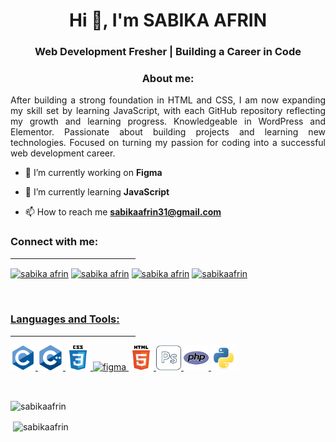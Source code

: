 <h1 align="center">Hi 👋, I'm SABIKA AFRIN</h1>
<h3 align="center">Web Development Fresher | Building a Career in Code</h3>
<h3 align="center">About me:</h3>
<p align="justify">
After building a strong foundation in HTML and CSS, I am now expanding my skill set by learning JavaScript, with each GitHub repository reflecting my growth and learning progress. Knowledgeable in WordPress and Elementor. Passionate about building projects and learning new technologies. Focused on turning my passion for coding into a successful web development career.</p>


  
 - 🔭 I’m currently working on **Figma**
  
 - 🌱 I’m currently learning **JavaScript**
 
 - 📫 How to reach me **sabikaafrin31@gmail.com**

<div>
  
<h3>Connect with me:</h3>
<hr width="200px">
<p>
<a href="https://www.linkedin.com/in/sabika-afrin-702988318/overlay/about-this-profile/?lipi=urn%3Ali%3Apage%3Ad_flagship3_profile_view_base%3B%2Fec15YCBSACJhofYinPVlw%3D%3D" target="blank"><img align="center" src="https://raw.githubusercontent.com/rahuldkjain/github-profile-readme-generator/master/src/images/icons/Social/linked-in-alt.svg" alt="sabika afrin" height="30" width="40" /></a>
<a href="https://m.me/sabika.afrin.10" target="blank"><img align="center" src="https://raw.githubusercontent.com/rahuldkjain/github-profile-readme-generator/master/src/images/icons/Social/facebook.svg" alt="sabika afrin" height="30" width="40" /></a>
<a href="https://leetcode.com/u/STyc5ID6Lc/#:~:text=Premium-,Sabika%20Afrin,-STyc5ID6Lc" target="blank"><img align="center" src="https://raw.githubusercontent.com/rahuldkjain/github-profile-readme-generator/master/src/images/icons/Social/leet-code.svg" alt="sabika afrin" height="30" width="40" /></a>
<a href="https://discord.gg/sabikaafrin" target="blank"><img align="center" src="https://raw.githubusercontent.com/rahuldkjain/github-profile-readme-generator/master/src/images/icons/Social/discord.svg" alt="sabikaafrin" height="30" width="40" /></a>
</p>
</div>
<br>
<div>
<h3><u>Languages and Tools:</u></h3>
<hr width="200px">
<p> <a href="https://www.cprogramming.com/" target="_blank" rel="noreferrer"> <img src="https://raw.githubusercontent.com/devicons/devicon/master/icons/c/c-original.svg" alt="c" width="40" height="40"/> </a> <a href="https://www.w3schools.com/cpp/" target="_blank" rel="noreferrer"> <img src="https://raw.githubusercontent.com/devicons/devicon/master/icons/cplusplus/cplusplus-original.svg" alt="cplusplus" width="40" height="40"/> </a> <a href="https://www.w3schools.com/css/" target="_blank" rel="noreferrer"> <img src="https://raw.githubusercontent.com/devicons/devicon/master/icons/css3/css3-original-wordmark.svg" alt="css3" width="40" height="40"/> </a> <a href="https://www.figma.com/" target="_blank" rel="noreferrer"> <img src="https://www.vectorlogo.zone/logos/figma/figma-icon.svg" alt="figma" width="40" height="40"/> </a> <a href="https://www.w3.org/html/" target="_blank" rel="noreferrer"> <img src="https://raw.githubusercontent.com/devicons/devicon/master/icons/html5/html5-original-wordmark.svg" alt="html5" width="40" height="40"/> </a> <a href="https://www.photoshop.com/en" target="_blank" rel="noreferrer"> <img src="https://raw.githubusercontent.com/devicons/devicon/master/icons/photoshop/photoshop-line.svg" alt="photoshop" width="40" height="40"/> </a> <a href="https://www.php.net" target="_blank" rel="noreferrer"> <img src="https://raw.githubusercontent.com/devicons/devicon/master/icons/php/php-original.svg" alt="php" width="40" height="40"/> </a> <a href="https://www.python.org" target="_blank" rel="noreferrer"> <img src="https://raw.githubusercontent.com/devicons/devicon/master/icons/python/python-original.svg" alt="python" width="40" height="40"/> </a> </p>
</div>
<br>
<p><img align="center" src="https://github-readme-stats.vercel.app/api/top-langs?username=sabikaafrin&show_icons=true&locale=en&layout=compact" alt="sabikaafrin" /></p>
<p>&nbsp;<img align="center" src="https://github-readme-stats.vercel.app/api?username=sabikaafrin&show_icons=true&locale=en" alt="sabikaafrin" /></p>


